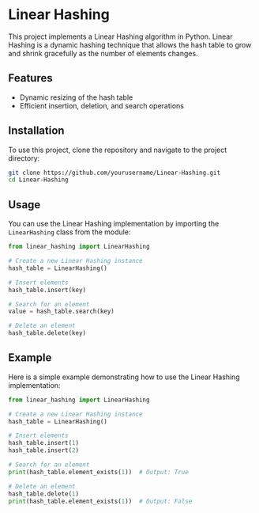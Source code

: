 # Linear Hashing

This project implements a Linear Hashing algorithm in Python. Linear Hashing is a dynamic hashing technique that allows the hash table to grow and shrink gracefully as the number of elements changes.

## Features

- Dynamic resizing of the hash table
- Efficient insertion, deletion, and search operations

## Installation

To use this project, clone the repository and navigate to the project directory:

```bash
git clone https://github.com/yourusername/Linear-Hashing.git
cd Linear-Hashing
```

## Usage

You can use the Linear Hashing implementation by importing the `LinearHashing` class from the module:

```python
from linear_hashing import LinearHashing

# Create a new Linear Hashing instance
hash_table = LinearHashing()

# Insert elements
hash_table.insert(key)

# Search for an element
value = hash_table.search(key)

# Delete an element
hash_table.delete(key)
```

## Example

Here is a simple example demonstrating how to use the Linear Hashing implementation:

```python
from linear_hashing import LinearHashing

# Create a new Linear Hashing instance
hash_table = LinearHashing()

# Insert elements
hash_table.insert(1)
hash_table.insert(2)

# Search for an element
print(hash_table.element_exists(1))  # Output: True

# Delete an element
hash_table.delete(1)
print(hash_table.element_exists(1))  # Output: False
```


